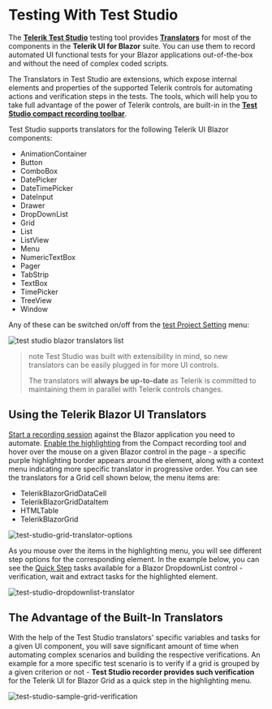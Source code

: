 
# Testing With Test Studio

The <a href="https://www.telerik.com/teststudio" target="_blank">__Telerik Test Studio__</a> testing tool provides <a href="https://docs.telerik.com/teststudio/features/recorder/translators" target="_blank">__Translators__</a> for most of the components in the __Telerik UI for Blazor__ suite. You can use them to record automated UI functional tests for your Blazor applications out-of-the-box and without the need of complex coded scripts.

The Translators in Test Studio are extensions, which expose internal elements and properties of the supported Telerik controls for automating actions and verification steps in the tests. The tools, which will help you to take full advantage of the power of Telerik controls, are built-in in the <a href="https://docs.telerik.com/teststudio/features/recorder/compact-recording-toolbar" target="_blank">__Test Studio compact recording toolbar__</a>.

Test Studio supports translators for the following Telerik UI Blazor components:

* AnimationContainer
* Button
* ComboBox
* DatePicker
* DateTimePicker
* DateInput
* Drawer
* DropDownList
* Grid
* List
* ListView
* Menu
* NumericTextBox
* Pager
* TabStrip
* TextBox
* TimePicker
* TreeView
* Window

Any of these can be switched on/off from the <a href="https://docs.telerik.com/teststudio/features/project-settings/translators" target="_blank">test Project Setting</a> menu:

![test studio blazor translators list](images/ts-blazor-translator-list.png)

>note Test Studio was built with extensibility in mind, so new translators can be easily plugged in for more UI controls.
>
> The translators will __always be up-to-date__ as Telerik is committed to maintaining them in parallel with Telerik controls changes.

## Using the Telerik Blazor UI Translators

<a href="https://docs.telerik.com/teststudio/getting-started/first-test#start-a-recording-session" target="_blank">Start a recording session</a> against the Blazor application you need to automate. <a href="https://docs.telerik.com/teststudio/features/recorder/compact-recording-toolbar#hover-over-highlighting" target="_blank">Enable the highlighting</a> from the Compact recording tool and hover over the mouse on a given Blazor control in the page - a specific purple highlighting border appears around the element, along with a context menu indicating more specific translator in progressive order. You can see the translators for a Grid cell shown below, the menu items are:

- TelerikBlazorGridDataCell
- TelerikBlazorGridDataItem
- HTMLTable
- TelerikBlazorGrid

![test-studio-grid-translator-options](images/test-studio-grid-translator-options.png)

As you mouse over the items in the highlighting menu, you will see different step options for the corresponding element. In the example below, you can see the <a href="https://docs.telerik.com/teststudio/features/recorder/advanced-recording-tools/element-steps/verifications/quick-verification" target="_blank">Quick Step</a> tasks available for a Blazor DropdownList control - verification, wait and extract tasks for the highlighted element.

![test-studio-dropdownlist-translator](images/dropdownlist-translator-quick-steps.png)

## The Advantage of the Built-In Translators

With the help of the Test Studio translators' specific variables and tasks for a given UI component, you will save significant amount of time when automating complex scenarios and building the respective verifications. An example for a more specific test scenario is to verify if a grid is grouped by a given criterion or not - __Test Studio recorder provides such verification__ for the Telerik UI for Blazor Grid as a quick step in the highlighting menu.

![test-studio-sample-grid-verification](images/test-studio-sample-grid-verification.png)
